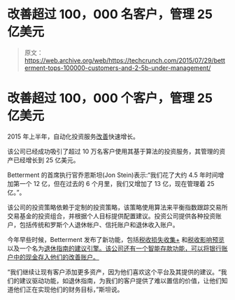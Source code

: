 # 改善超过 100，000 名客户，管理 25 亿美元 

> 原文：<https://web.archive.org/web/https://techcrunch.com/2015/07/29/betterment-tops-100000-customers-and-2-5b-under-management/>

# 改善超过 100，000 个客户，管理 25 亿美元

2015 年上半年，自动化投资服务[改善](https://web.archive.org/web/20221206185835/https://www.betterment.com/)快速增长。

该公司已经成功吸引了超过 10 万名客户使用其基于算法的投资服务，其管理的资产已经增长到 25 亿美元。

Betterment 的首席执行官乔恩斯坦(Jon Stein)表示:“我们花了大约 4.5 年时间增加第一个 12 亿，但在过去的 6 个月里，我们又增加了 13 亿，现在管理着 25 亿。”。

该公司的投资策略依赖于定制的投资策略，该策略使用算法来平衡指数跟踪交易所交易基金的投资组合，并根据个人目标提供配置建议。投资公司提供各种投资账户，包括传统和罗斯个人退休帐户、信托账户和退休收入账户。

今年早些时候，Betterment 发布了新功能，包括[税收损失收集+](https://web.archive.org/web/20221206185835/https://www.betterment.com/tax-loss-harvesting/) 和[税收影响预览](https://web.archive.org/web/20221206185835/https://www.betterment.com/resources/inside-betterment/product-news/tax-impact-helps-you-get-the-full-picture/?utm_content=9391457)以及一个名为[退休指南的建议引擎。该公司还有一个智能存款功能，可以将银行账户中的现金存入他们的改善账户。](https://web.archive.org/web/20221206185835/https://www.betterment.com/resources/retirement/planning-ahead/retireguide-creates-personalized-plans-for-a-comfortable-retirement/)

“我们继续让现有客户添加更多资产，因为他们喜欢这个平台及其提供的建议。“我们的建议驱动功能，如退休指南，为我们的客户提供了难以置信的价值，让他们知道他们正在实现他们的财务目标，”斯坦说。